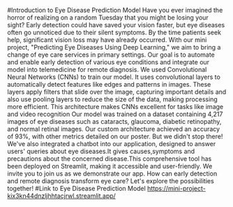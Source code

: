 #Introduction to Eye Disease Prediction Model
Have you ever imagined the horror of realizing on a random Tuesday that you might be losing your sight? Early detection could have saved your vision faster, but eye diseases often go unnoticed due to their silent symptoms. By the time patients seek help, significant vision loss may have already occurred.
With our mini project, "Predicting Eye Diseases Using Deep Learning," we aim to bring a change of eye care services in primary settings. Our goal is to automate and  enable early detection of various eye conditions and integrate our model into telemedicine for remote diagnosis. We used Convolutional Neural Networks (CNNs) to train our model.  It uses convolutional layers to automatically detect features like edges and patterns in images. These layers apply filters that slide over the image, capturing important details and  also use pooling layers to reduce the size of the data, making processing more efficient. This architecture makes CNNs excellent for tasks like image and video recognition
Our model was trained on a dataset containing 4,217 images of eye diseases such as  cataracts, glaucoma, diabetic retinopathy, and normal retinal images. Our custom architecture achieved an accuracy of 93%, with other metrics detailed on our poster.
But we didn't stop there! We've also integrated a chatbot into our application, designed to answer users' queries about eye diseases.It gives causes,symptoms and precautions about the concerned disease.This comprehensive tool has been deployed on Streamlit, making it accessible and user-friendly.
We invite you to join us as we demonstrate our app. How can early detection and remote diagnosis transform eye care? Let's explore the possibilities together!
#Link to Eye Disease Prediction Model
https://mini-project-kix3kn44dnzljhhtacjrwl.streamlit.app/
